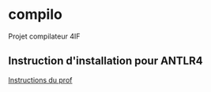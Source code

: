 # compilo
Projet compilateur 4IF


## Instruction d'installation pour ANTLR4

[Instructions du prof](/compiler/README.md)